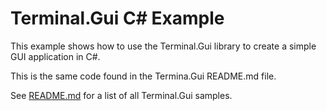 # Terminal.Gui C# Example

This example shows how to use the Terminal.Gui library to create a simple GUI application in C#.

This is the same code found in the Termina.Gui README.md file.

See [README.md](https://github.com/gui-cs/Terminal.Gui) for a list of all Terminal.Gui samples.